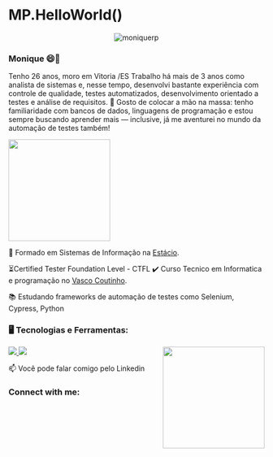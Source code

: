 <h1> MP.HelloWorld() </h1>

<p align="center"> <img src="https://komarev.com/ghpvc/?username=moniquerp&label=Profile%20views&color=741b47&style=flat" alt="moniquerp" /> </p>

### Monique 😄👋
Tenho 26 anos, moro em Vitoria /ES 
Trabalho há mais de 3 anos como analista de sistemas e, nesse tempo, desenvolvi bastante experiência com controle de qualidade, testes automatizados, desenvolvimento orientado a testes e análise de requisitos.
👊 Gosto de colocar a mão na massa: tenho familiaridade com bancos de dados, linguagens de programação e estou sempre buscando aprender mais — inclusive, já me aventurei no mundo da automação de testes também!


<img src="https://media.giphy.com/media/WUlplcMpOCEmTGBtBW/giphy.gif" width="200">

📖 Formado em Sistemas de Informação na [Estácio](https://estacio.br/).

⏳Certified Tester Foundation Level - CTFL 
✔️ Curso Tecnico em Informatica e programação no [Vasco Coutinho](https://vascocoutinho.ceet.secti.es.gov.br/).

📚 Estudando frameworks de automação de testes como Selenium, Cypress, Python

### 🖥️ Tecnologias e Ferramentas:

<div style="max-width: 100%;">
  <p align="left">
    <a href="#">
      <img src="https://skillicons.dev/icons?i=aws,sqlite,git" style="max-width: calc(100% - 210px);" />
      <img src="https://simpleskill.icons.workers.dev/svg?i=github,githubactions" " />
    </a>
    <img width="200px" align="right" src="/assets/mrk-top-secret-v2.png">
  </p>
</div>


📫 Você pode falar comigo pelo Linkedin
<h3 align="left">Connect with me:</h3>
<p align="left">
<a href="https://www.linkedin.com/in/monique-rodrigues-pulcheri/" target="blank">